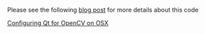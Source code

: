 Please see the following [blog post](https://www.learnopencv.com/configuring-qt-for-opencv-on-osx/) for more details about this code

[Configuring Qt for OpenCV on OSX](https://www.learnopencv.com/configuring-qt-for-opencv-on-osx/)

